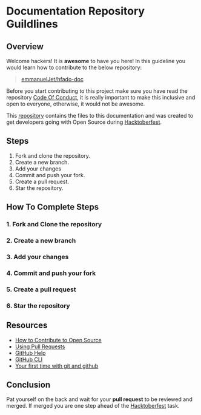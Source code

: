 # Documentation Repository Guildlines
## Overview
Welcome hackers! It is **awesome** to have you here! In this guideline you would learn how to contribute to the below repository:

> <a href="https://github.com/emmanuelJet/hfado-doc" target="_blank">emmanuelJet/hfado-doc</a>

Before you start contributing to this project make sure you have read the repository <a href="https://github.com/emmanuelJet/hfado-doc/blob/master/CODE_OF_CONDUCT.md" target="_blank">Code Of Conduct</a>, it is really important to make this inclusive and open to everyone, otherwise, it would not be awesome.

This <a href="https://github.com/emmanuelJet/hfado-doc" target="_blank">repository</a> contains the files to this documentation and was created to get developers going with Open Source during <a href="https://hacktoberfest.digitalocean.com/" target="_blank">Hacktoberfest</a>.

## Steps
1. Fork and clone the repository.
2. Create a new branch.
3. Add your changes
4. Commit and push your fork.
5. Create a pull request.
6. Star the repository.

## How To Complete Steps
### 1. Fork and Clone the repository

### 2. Create a new branch

### 3. Add your changes

### 4. Commit and push your fork

### 5. Create a pull request

### 6. Star the repository

## Resources

- <a href="https://opensource.guide/how-to-contribute/" target="_blank">How to Contribute to Open Source</a>
- <a href="https://help.github.com/articles/about-pull-requests/" target="_blank">Using Pull Requests</a>
- <a href="https://help.github.com" target="_blank">GitHub Help</a>
- <a href="https://cli.github.com/" target="_blank">GitHub CLI</a>
- <a href="https://kbroman.org/github_tutorial/pages/first_time.html" target="_blank">Your first time with git and github</a>

## Conclusion
Pat yourself on the back and wait for your **pull request** to be reviewed and merged. If merged you are one step ahead of the <a href="https://hacktoberfest.digitalocean.com/" target="_blank">Hacktoberfest</a> task.